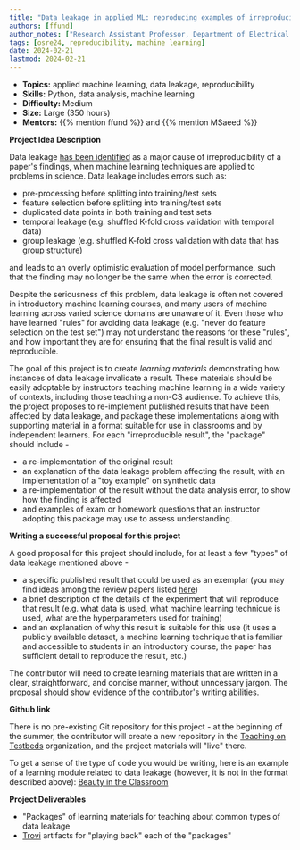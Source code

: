 ```yaml
---
title: "Data leakage in applied ML: reproducing examples of irreproducibility" 
authors: [ffund]
author_notes: ["Research Assistant Professor, Department of Electrical and Computer Engineering, New York University"]
tags: [osre24, reproducibility, machine learning]
date: 2024-02-21
lastmod: 2024-02-21
---
```


- **Topics:** applied machine learning, data leakage, reproducibility
- **Skills:** Python, data analysis, machine learning
- **Difficulty:** Medium
- **Size:** Large (350 hours)
- **Mentors:** {{% mention ffund %}} and {{% mention MSaeed %}} 

**Project Idea Description**

Data leakage [has been identified](https://www.cell.com/patterns/pdfExtended/S2666-3899(23)00159-9) as a major cause of irreproducibility of a paper's findings, when machine learning techniques are applied to problems in science. Data leakage includes errors such as:

* pre-processing before splitting into training/test sets
* feature selection before splitting into training/test sets
* duplicated data points in both training and test sets
* temporal leakage (e.g. shuffled K-fold cross validation with temporal data)
* group leakage (e.g. shuffled K-fold cross validation with data that has group structure)

and leads to an overly optimistic evaluation of model performance, such that the finding may no longer be the same when the error is corrected.

Despite the seriousness of this problem, data leakage is often not covered in introductory machine learning courses, and many users of machine learning across varied science domains are unaware of it. Even those who have learned "rules" for avoiding data leakage (e.g. "never do feature selection on the test set") may not understand the reasons for these "rules", and how important they are for ensuring that the final result is valid and reproducible.

The goal of this project is to create *learning materials* demonstrating how instances of data leakage invalidate a result. These materials should be easily adoptable by instructors teaching machine learning in a wide variety of contexts, including those teaching a non-CS audience. To achieve this, the project proposes to re-implement published results that have been affected by data leakage, and package these implementations along with supporting material in a format suitable for use in classrooms and by independent learners. For each "irreproducible result", the "package" should include - 

* a re-implementation of the original result
* an explanation of the data leakage problem affecting the result, with an implementation of a "toy example" on synthetic data
* a re-implementation of the result without the data analysis error, to show how the finding is affected
* and examples of exam or homework questions that an instructor adopting this package may use to assess understanding.


**Writing a successful proposal for this project**

A good proposal for this project should include, for at least a few "types" of data leakage mentioned above - 

* a specific published result that could be used as an exemplar (you may find ideas among the review papers listed [here](https://reproducible.cs.princeton.edu/#rep-failures))
* a brief description of the details of the experiment that will reproduce that result (e.g. what data is used, what machine learning technique is used, what are the hyperparameters used for training)
* and an explanation of why this result is suitable for this use (it uses a publicly available dataset, a machine learning technique that is familiar and accessible to students in an introductory course, the paper has sufficient detail to reproduce the result, etc.)

The contributor will need to create learning materials that are written in a clear, straightforward, and concise manner, without unncessary jargon. The proposal should show evidence of the contributor's writing abilities.

**Github link**

There is no pre-existing Git repository for this project - at the beginning of the summer, the contributor will create a new repository in the [Teaching on Testbeds](https://github.com/teaching-on-testbeds/) organization, and the project materials will "live" there.

To get a sense of the type of code you would be writing, here is an example of a learning module related to data leakage (however, it is not in the format described above): [Beauty in the Classroom](https://colab.research.google.com/github/ffund/ml-notebooks/blob/master/notebooks/4-linear-regression-case-study-part-2.ipynb)

**Project Deliverables**

- "Packages" of learning materials for teaching about common types of data leakage 
- [Trovi](https://chameleoncloud.org/experiment/share/) artifacts for "playing back" each of the "packages"





